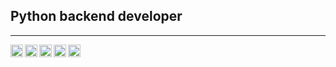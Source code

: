 ## Python backend developer

----

<a href="https://www.linkedin.com/in/ksenia-evteeva/">
  <img align="left" alt="Ksenia's LinkedIn" width="20px" src="https://simpleicons.now.sh/linkedin/495f7e" />
</a>
<a href="https://www.researchgate.net/profile/Ksenia-Evteeva">
  <img align="left" alt="Ksenia's ResearchGate" width="20px" src="https://simpleicons.now.sh/researchgate/495f7e" />
</a>
<a href="https://stackshare.io/evteevakb">
  <img align="left" alt="Ksenia's Stackshare" width="20px" src="https://simpleicons.now.sh/stackshare/495f7e" />
</a>
<a href="https://t.me/evteeva_ks">
  <img align="left" alt="Ksenia's Telegram" width="20px" src="https://simpleicons.now.sh/telegram/495f7e" />
</a>
<a href="https://www.kaggle.com/kseniaevteeva">
  <img align="left" alt="Ksenia's Kaggle" width="20px" src="https://simpleicons.now.sh/kaggle/495f7e" />
</a>
